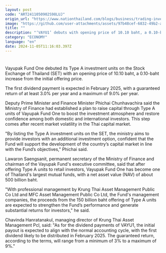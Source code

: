 ```yaml
---
layout: post
code: "ART2411050902S98LUJ"
origin_url: "https://www.nationthailand.com/blogs/business/trading-investment/40042141"
image: "https://github.com/user-attachments/assets/97b48cef-6832-49b2-a4e2-be6a4bc63cc7"
title: ""
description: "‘VAYU1’ debuts with opening price of 10.10 baht, a 0.10-baht increase from initial offering price"
category: "ECONOMY"
language: "en"
date: 2024-11-05T11:16:03.397Z
---
```


# 









Vayupak Fund One debuted its Type A investment units on the Stock Exchange of Thailand (SET) with an opening price of 10.10 baht, a 0.10-baht increase from the initial offering price.

The first dividend payment is expected in February 2025, with a guaranteed return of at least 3.0% per year and a maximum of 9.0% per year.

Deputy Prime Minister and Finance Minister Phichai Chunhavachira said the Ministry of Finance had established a plan to raise capital through Type A units of Vayupak Fund One to boost the investment atmosphere and restore confidence among both domestic and international investors. This step comes after recent market volatility in the Thai capital market.

"By listing the Type A investment units on the SET, the ministry aims to provide investors with an additional investment option, confident that the Fund will support the development of the country’s capital market in line with the Fund’s objectives," Phichai said.

Lawaron Saengsanit, permanent secretary of the Ministry of Finance and chairman of the Vayupak Fund's executive committee, said that after offering Type A units to retail investors, Vayupak Fund One has become one of Thailand's largest mutual funds, with a net asset value (NAV) of about 500 billion baht.

"With professional management by Krung Thai Asset Management Public Co Ltd and MFC Asset Management Public Co Ltd, the Fund's management companies, the proceeds from the 150 billion baht offering of Type A units are expected to strengthen the Fund’s performance and generate substantial returns for investors," he said.

Chavinda Hanratanakul, managing director of Krung Thai Asset Management Pcl, said: "As for the dividend payments of VAYU1, the initial payout is expected to align with the normal accounting cycle, with the first dividend likely to be distributed in February 2025. The guaranteed return, according to the terms, will range from a minimum of 3% to a maximum of 9%."

